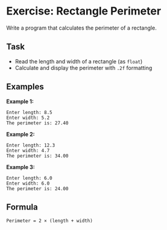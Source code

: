 # Exercise: Rectangle Perimeter

Write a program that calculates the perimeter of a rectangle.

## Task
- Read the length and width of a rectangle (as `float`)
- Calculate and display the perimeter with `.2f` formatting

## Examples
**Example 1:**
```
Enter length: 8.5
Enter width: 5.2
The perimeter is: 27.40
```

**Example 2:**
```
Enter length: 12.3
Enter width: 4.7
The perimeter is: 34.00
```

**Example 3:**
```
Enter length: 6.0
Enter width: 6.0
The perimeter is: 24.00
```

## Formula
`Perimeter = 2 × (length + width)`
